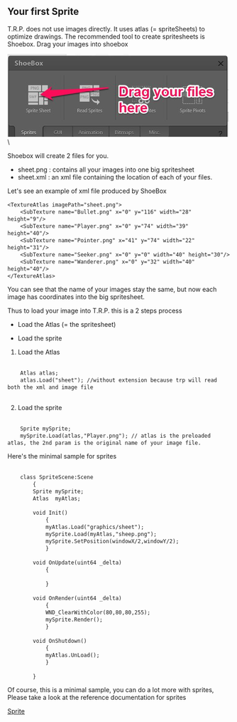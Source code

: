 


## Your first Sprite

T.R.P. does not use images directly. It uses atlas (= spriteSheets) to optimize drawings.
The recommended tool to create spritesheets is Shoebox.
Drag your images into shoebox

![Alt text](./raw/images/shoebox.jpg)\

Shoebox will create 2 files for you.

* sheet.png : contains all your images into one big spritesheet
* sheet.xml : an xml file containing the location of each of your files.

Let's see an example of xml file produced by ShoeBox

    <TextureAtlas imagePath="sheet.png">
        <SubTexture name="Bullet.png" x="0" y="116" width="28" height="9"/>
        <SubTexture name="Player.png" x="0" y="74" width="39" height="40"/>
        <SubTexture name="Pointer.png" x="41" y="74" width="22" height="31"/>
        <SubTexture name="Seeker.png" x="0" y="0" width="40" height="30"/>
        <SubTexture name="Wanderer.png" x="0" y="32" width="40" height="40"/>
    </TextureAtlas>


You can see that the name of your images stay the same, but now each image has coordinates into the big spritesheet.

Thus to load your image into T.R.P. this is a 2 steps process

* Load the Atlas (= the spritesheet)
 
* Load the sprite 


1. Load the Atlas

~~~~ { .Cpp }

    Atlas atlas;
    atlas.Load("sheet"); //without extension because trp will read both the xml and image file
    
~~~~

2. Load the sprite

~~~~ { .Cpp }

    Sprite mySprite;
    mySprite.Load(atlas,"Player.png"); // atlas is the preloaded atlas, the 2nd param is the original name of your image file.

~~~~

Here's the minimal sample for sprites

~~~~ { .Cpp }

    class SpriteScene:Scene
        {
        Sprite mySprite;
        Atlas  myAtlas;

        void Init()
            {
            myAtlas.Load("graphics/sheet");         
            mySprite.Load(myAtlas,"sheep.png");
            mySprite.SetPosition(windowX/2,windowY/2);
            }
            
        void OnUpdate(uint64 _delta)
            {   
            
            }

        void OnRender(uint64 _delta)
            {
            WND_ClearWithColor(80,80,80,255);
            mySprite.Render(); 
            }

        void OnShutdown()
            {
            myAtlas.UnLoad();
            }
            
        }

~~~~ 

Of course, this is a minimal sample, you can do a lot more with sprites, 
Please take a look at the reference documentation for sprites

[Sprite](#class-sprite)

 

